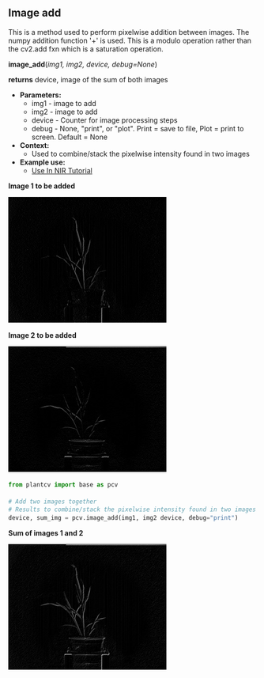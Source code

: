 ## Image add

This is a method used to perform pixelwise addition between images. 
The numpy addition function '+' is used. This is a modulo operation rather 
than the cv2.add fxn which is a saturation operation.

**image_add**(*img1, img2, device, debug=None*)

**returns** device, image of the sum of both images

- **Parameters:**
    - img1 - image to add
    - img2 - image to add
    - device - Counter for image processing steps
    - debug - None, "print", or "plot". Print = save to file, Plot = print to screen. Default = None
- **Context:**
    - Used to combine/stack the pixelwise intensity found in two images
- **Example use:**
    - [Use In NIR Tutorial](nir_tutorial.md)
    
**Image 1 to be added**

![Screenshot](img/documentation_images/image_add/image1.jpg)

**Image 2 to be added**

![Screenshot](img/documentation_images/image_add/image2.jpg)

```python
from plantcv import base as pcv

# Add two images together
# Results to combine/stack the pixelwise intensity found in two images
device, sum_img = pcv.image_add(img1, img2 device, debug="print")
```

**Sum of images 1 and 2**

![Screenshot](img/documentation_images/image_add/added_image.jpg)
